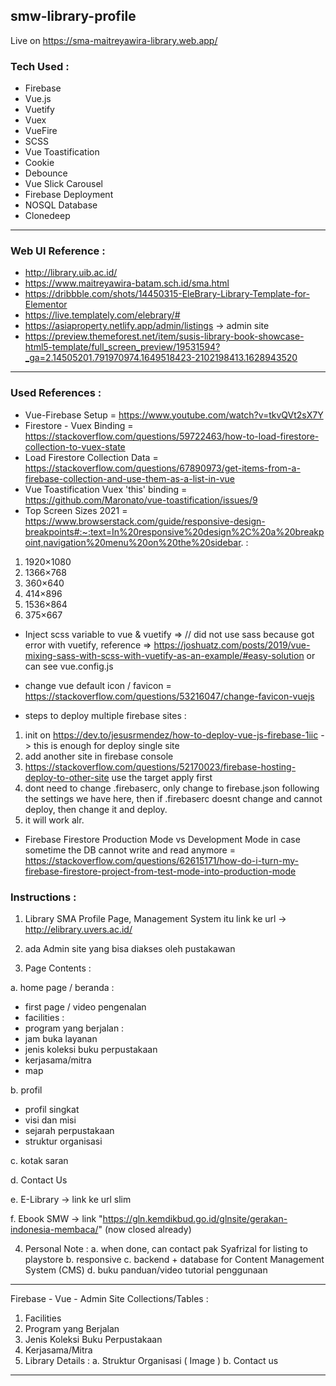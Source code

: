## smw-library-profile

Live on https://sma-maitreyawira-library.web.app/

### Tech Used :

- Firebase
- Vue.js
- Vuetify
- Vuex
- VueFire
- SCSS
- Vue Toastification
- Cookie
- Debounce
- Vue Slick Carousel
- Firebase Deployment
- NOSQL Database
- Clonedeep

---

### Web UI Reference :

- http://library.uib.ac.id/
- https://www.maitreyawira-batam.sch.id/sma.html
- https://dribbble.com/shots/14450315-EleBrary-Library-Template-for-Elementor
- https://live.templately.com/elebrary/#
- https://asiaproperty.netlify.app/admin/listings -> admin site
- https://preview.themeforest.net/item/susis-library-book-showcase-html5-template/full_screen_preview/19531594?_ga=2.14505201.791970974.1649518423-2102198413.1628943520

---

### Used References :

- Vue-Firebase Setup = https://www.youtube.com/watch?v=tkvQVt2sX7Y
- Firestore - Vuex Binding = https://stackoverflow.com/questions/59722463/how-to-load-firestore-collection-to-vuex-state
- Load Firestore Collection Data = https://stackoverflow.com/questions/67890973/get-items-from-a-firebase-collection-and-use-them-as-a-list-in-vue
- Vue Toastification Vuex 'this' binding = https://github.com/Maronato/vue-toastification/issues/9
- Top Screen Sizes 2021 = https://www.browserstack.com/guide/responsive-design-breakpoints#:~:text=In%20responsive%20design%2C%20a%20breakpoint,navigation%20menu%20on%20the%20sidebar. :

1. 1920×1080
2. 1366×768
3. 360×640
4. 414×896
5. 1536×864
6. 375×667

- Inject scss variable to vue & vuetify => // did not use sass because got error with vuetify, reference => https://joshuatz.com/posts/2019/vue-mixing-sass-with-scss-with-vuetify-as-an-example/#easy-solution or can see vue.config.js

- change vue default icon / favicon = https://stackoverflow.com/questions/53216047/change-favicon-vuejs

- steps to deploy multiple firebase sites :

1. init on https://dev.to/jesusrmendez/how-to-deploy-vue-js-firebase-1iic -> this is enough for deploy single site
2. add another site in firebase console
3. https://stackoverflow.com/questions/52170023/firebase-hosting-deploy-to-other-site use the target apply first
4. dont need to change .firebaserc, only change to firebase.json following the settings we have here, then if .firebaserc doesnt change and cannot deploy, then change it and deploy.
5. it will work alr.

- Firebase Firestore Production Mode vs Development Mode in case sometime the DB cannot write and read anymore = https://stackoverflow.com/questions/62615171/how-do-i-turn-my-firebase-firestore-project-from-test-mode-into-production-mode

### Instructions :

1. Library SMA Profile Page, Management System itu link ke url -> http://elibrary.uvers.ac.id/

2. ada Admin site yang bisa diakses oleh pustakawan

3. Page Contents :

a. home page / beranda :

- first page / video pengenalan
- facilities :
- program yang berjalan :
- jam buka layanan
- jenis koleksi buku perpustakaan
- kerjasama/mitra
- map

b. profil

- profil singkat
- visi dan misi
- sejarah perpustakaan
- struktur organisasi

c. kotak saran

d. Contact Us

e. E-Library -> link ke url slim

f. Ebook SMW -> link "https://gln.kemdikbud.go.id/glnsite/gerakan-indonesia-membaca/" (now closed already)

4. Personal Note :
   a. when done, can contact pak Syafrizal for listing to playstore
   b. responsive
   c. backend + database for Content Management System (CMS)
   d. buku panduan/video tutorial penggunaan

---

Firebase - Vue - Admin Site
Collections/Tables :

1. Facilities
2. Program yang Berjalan
3. Jenis Koleksi Buku Perpustakaan
4. Kerjasama/Mitra
5. Library Details :
   a. Struktur Organisasi ( Image )
   b. Contact us

---
